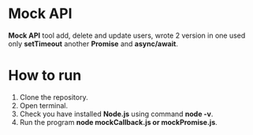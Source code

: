 # Mock API

**Mock API** tool add, delete and update users, wrote 2 version in one used only **setTimeout** another **Promise** and **async/await**.

# How to run

1. Clone the repository.
2. Open terminal.
3. Check you have installed **Node.js** using command **node -v**.
4. Run the program **node mockCallback.js or mockPromise.js**.